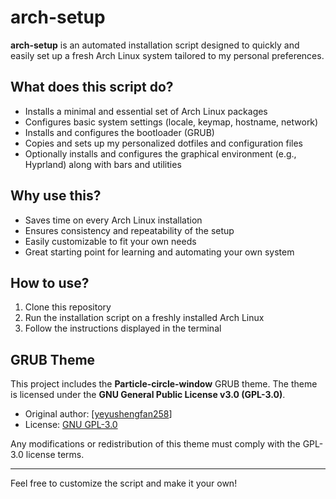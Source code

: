 # arch-setup

**arch-setup** is an automated installation script designed to quickly and easily set up a fresh Arch Linux system tailored to my personal preferences.

## What does this script do?

- Installs a minimal and essential set of Arch Linux packages
- Configures basic system settings (locale, keymap, hostname, network)
- Installs and configures the bootloader (GRUB)
- Copies and sets up my personalized dotfiles and configuration files
- Optionally installs and configures the graphical environment (e.g., Hyprland) along with bars and utilities

## Why use this?

- Saves time on every Arch Linux installation
- Ensures consistency and repeatability of the setup
- Easily customizable to fit your own needs
- Great starting point for learning and automating your own system

## How to use?

1. Clone this repository
2. Run the installation script on a freshly installed Arch Linux
3. Follow the instructions displayed in the terminal

## GRUB Theme

This project includes the **Particle-circle-window** GRUB theme.
The theme is licensed under the **GNU General Public License v3.0 (GPL-3.0)**.

- Original author: [[yeyushengfan258](https://github.com/yeyushengfan258/Particle-circle-grub-theme)]
- License: [GNU GPL-3.0](https://www.gnu.org/licenses/gpl-3.0.html)

Any modifications or redistribution of this theme must comply with the GPL-3.0 license terms.


---

Feel free to customize the script and make it your own!
